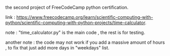 the second project of FreeCodeCamp python certification.

link : https://www.freecodecamp.org/learn/scientific-computing-with-python/scientific-computing-with-python-projects/time-calculator.

note : "time_calculator.py" is the main code , the rest is for testing.

another note : the code may not work if you add a massive amount of hours , to fix that just add more days in "weekdays" list.
